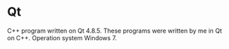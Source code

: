 # Qt
C++ program written on Qt 4.8.5.
These programs were written by me in Qt on C++.
Operation system Windows 7.
